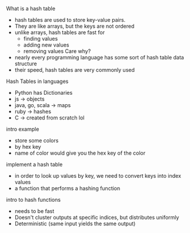 What is a hash table
- hash tables are used to store key-value pairs.
- They are like arrays, but the keys are not ordered
- unlike arrays, hash tables are fast for
    - finding values
    - adding new values
    - removing values
Care why?
- nearly every programming language has some sort of hash table data structure
- their speed, hash tables are very commonly used 


Hash Tables in languages
- Python has Dictionaries
- js -> objects
- java, go, scala -> maps 
- ruby -> hashes
- C -> created from scratch lol 

intro example
- store some colors
- by hex key
- name of color would give you the hex key of the color


implement a hash table
- in order to look up values by key, we need to convert keys into index values
- a function that performs a hashing function

intro to hash functions
- needs to be fast 
- Doesn't cluster outputs at specific indices, but distributes uniformly
- Deterministic (same input yields the same output)